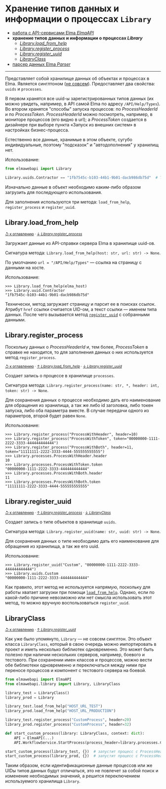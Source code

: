 # Хранение типов данных и информации о процессах `Library`


- [работа с API-сервисами Elma _ElmaAPI_](services.md)
- **хранение типов данных и информации о процессах _Library_**
  - [_Library.load_from_help_](#libraryload_from_help)
  - [_Library.register_process_](#libraryregister_process)
  - [_Library.register_uuid_](#libraryregister_uuid)
  - [_LibraryClass_](#libraryclass)
- [парсер данных Elma _Parser_](parser.md)

---

Представляет собой хранилище данных об объектах и процессах в Elma. Является синглтоном ([не совсем](#libraryclass)).
Предоставляет два свойства: `uuids` и `processes`.

В первом хранятся все uuid-ы зарегистрированных типов данных (их можно увидеть, например, в API самой Elma по адресу
`/API/Help/Types`). Во втором хранятся "способы" запуска процессов: по _ProcessHeaderId_ и по _ProcessToken_.
_ProcessHeaderId_ можно посмотреть, например, в мониторе процессов (его видно в url); а _ProcessToken_ создается в
дизайнере при выборе пункта «Запуск из внешних систем» в настройках бизнес-процесса.

Естественно все данные, хранимые в этом объекте, сугубо индивидуальные, поэтому "подсказок" и "автодополнения" у
хранилищ нет.

Использование:

```python
from elmawebapi import Library

Library.uuids.Contractor == "1fb7545c-b103-44b1-9b01-dacb986db75d"  # True
```

Изначально данные в объект необходимо каким-либо образом загрузить для последующего использования.

Для заполнения используются три метода: `load_from_help`, `register_process` и `register_uuid`.


## Library.load_from_help

<sub>[↺ к оглавлению](#хранение-типов-данных-и-информации-о-процессах-library)
· [↓ _Library.register_process_](#libraryregister_process)
</sub>

Загружает данные из API-справки сервера Elma в хранилище uuid-ов.

Сигнатура метода: `Library.load_from_help(host: str, url: str) -> None`.

По умолчанию `url = "/API/Help/Types"` — ссылка на страницу с данными на хосте.

Использование:
```pycon
>>> Library.load_from_help(elma_host)
>>> Library.uuid.Contractor
"1fb7545c-b103-44b1-9b01-dacb986db75d"
```

Технически, метод загружает страницу и парсит ее в поисках ссылок. Атрибут `href` ссылки считается UID-ом, а текст
ссылки — именем типа данных. После чего вызывается метод [`register_uuid`](#libraryregister_uuid) с собранными
данными.


## Library.register_process

Поскольку данных о _ProcessHeaderId_ и, тем более, _ProcessToken_ в справке не находится, то для заполнения данных
о них используется метод `register_process`.

<sub>[↺ к оглавлению](#хранение-типов-данных-и-информации-о-процессах-library)
· [↑ _Library.load_from_help_](#libraryload_from_help)
· [↓ _Library.register_uuid_](#libraryregister_uuid)
</sub>

Создает запись о процессе в хранилище `processes`.

Сигнатура метода: `Library.register_process(name: str, *, header: int, token: str) -> None`.

Для сохранения данных о процессе необходимо дать его наименование для обращения из хранилища, а так же либо id
заголовка, либо токен запуска, либо оба параметра вместе. В случае передачи одного из параметров, второй будет равен
`None`.

Использование:
```pycon
>>> Library.register_process("ProcessWithHeader", header=10)
>>> Library.register_process("ProcessWithToken", token="00000000-1111-2222-3333-444444444444")
>>> Library.register_process("ProcessWithBoth", header=11, token="11111111-2222-3333-4444-555555555555")
>>> Library.processes.ProcessWithHeader.header
10
>>> Library.processes.ProcessWithToken.token
"00000000-1111-2222-3333-444444444444"
>>> Library.processes.ProcessWithBoth.header
11
>>> Library.processes.ProcessWithBoth.token
"11111111-2222-3333-4444-555555555555"
```


## Library.register_uuid

<sub>[↺ к оглавлению](#хранение-типов-данных-и-информации-о-процессах-library)
· [↑ _Library.register_process_](#libraryregister_process)
· [↓ _LibraryClass_](#libraryclass)
</sub>

Создает запись о типе объектов в хранилище `uuids`.

Сигнатура метода: `Library.register_uuid(name: str, uuid: str) -> None`.

Для сохранения данных о типе необходимо дать его наименование для обращения из хранилища, а так же его uuid.

Использование:
```pycon
>>> Library.register_uuid("Custom", "00000000-1111-2222-3333-444444444444")
>>> Library.uuids.Custom
"00000000-1111-2222-3333-444444444444"
```

Как правило, этот метод не используется напрямую, поскольку для работы хватает загрузки при помощи
[`load_from_help`](#libraryload_from_help). Однако, если по какой-либо причине невозможно или нет смысла использовать
этот метод, то можно вручную воспользоваться `register_uuid`.


## LibraryClass

<sub>[↺ к оглавлению](#хранение-типов-данных-и-информации-о-процессах-library)
· [↑ _Library.register_uuid_](#libraryregister_uuid)
</sub>

Как уже было упомянуто, `Library` — не совсем синглтон. Это объект класса `LibraryClass`, который в свою очередь можно
импортировать в проект и иметь несколько библиотек одновременно. Это может быть полезно при наличии нескольких
серверов, например, боевого и тестового. При сохранении имен классов и процессов, можно вести обе библиотеки
одновременно и переключаться между ними при переносе процессов и компонент с тестового сервера на боевой.

```python
from elmawebapi import ElmaAPI
from elmawebapi.library import Library, LibraryClass

library_test = LibraryClass()
library_prod = Library

library_test.load_from_help("HOST_URL_TEST")
library_prod.load_from_help("HOST_URL_PRODUCTION")

library_test.register_process("CustomProcess", header=20)
library_prod.register_process("CustomProcess", header=32)

def start_custom_process(library: LibraryClass, context: dict):
    API = ElmaAPI(...)
    API.WorkflowService.StartProcess(process_header=library.processes.CustomProcess, context=context)

start_custom_process(library_test, {})  # запустит процесс с ProcessHeaderId = 20
start_custom_process(library_prod, {})  # запустит процесс с ProcessHeaderId = 32
```

Таким образом, если идентификационные данные процессов или же UIDы типов данных будут отличаться, это не повлечет за
собой поиск и изменение необходимых значений, а решится переключением используемого хранилища `Library`.

